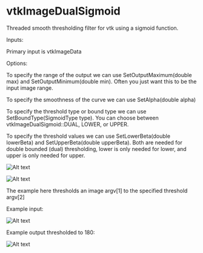 # vtkImageDualSigmoid
Threaded smooth thresholding filter for vtk using a sigmoid function.

Inputs:

 Primary input is vtkImageData
 
Options:

To specify the range of the output we can use SetOutputMaximum(double max) and SetOutputMinimum(double min). Often you just want this to be the input image range.

To specify the smoothness of the curve we can use SetAlpha(double alpha)

To specify the threshold type or bound type we can use SetBoundType(SigmoidType type). You can choose between vtkImageDualSigmoid::DUAL, LOWER, or UPPER.

To specify the threshold values we can use SetLowerBeta(double lowerBeta) and SetUpperBeta(double upperBeta). Both are needed for double bounded (dual) thresholding, lower is only needed for lower, and upper is only needed for upper.

![Alt text](https://i2.wp.com/andaharoo.files.wordpress.com/2018/03/sigmoideq.png?ssl=1&w=450)

![Alt text](https://i2.wp.com/andaharoo.files.wordpress.com/2018/03/2018-03-16-15_54_14-desmos-_-graphing-calculator.png?ssl=1&w=450)

  
The example here thresholds an image argv[1] to the specified threshold argv[2]

Example input:

![Alt text](https://i2.wp.com/andaharoo.files.wordpress.com/2018/03/test.png?ssl=1&w=450)

Example output thresholded to 180:

![Alt text](https://i2.wp.com/andaharoo.files.wordpress.com/2018/03/output.png?ssl=1&w=450)
